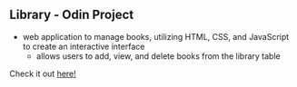 ## Library - Odin Project
- web application to manage books, utilizing HTML, CSS, and JavaScript to create an interactive interface
    - allows users to add, view, and delete books from the library table

Check it out [here!](https://jiwonnie6.github.io/Library-Project/)

